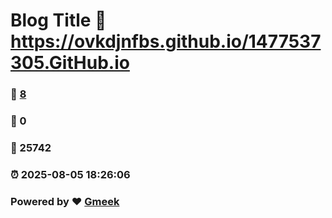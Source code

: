 # Blog Title :link: https://ovkdjnfbs.github.io/1477537305.GitHub.io 
### :page_facing_up: [8](https://ovkdjnfbs.github.io/1477537305.GitHub.io/tag.html) 
### :speech_balloon: 0 
### :hibiscus: 25742 
### :alarm_clock: 2025-08-05 18:26:06 
### Powered by :heart: [Gmeek](https://github.com/Meekdai/Gmeek)
